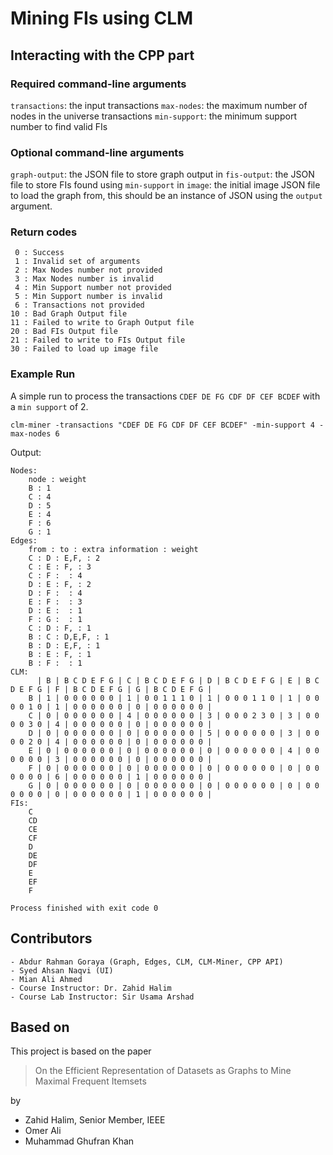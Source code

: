 # Mining FIs using CLM

## Interacting with the CPP part
### Required command-line arguments
`transactions`: the input transactions
`max-nodes`: the maximum number of nodes in the universe transactions
`min-support`: the minimum support number to find valid FIs

### Optional command-line arguments
`graph-output`: the JSON file to store graph output in
`fis-output`: the JSON file to store FIs found using `min-support` in
`image`: the initial image JSON file to load the graph from, this should be an instance of JSON using the `output` argument.

### Return codes
```text
 0 : Success
 1 : Invalid set of arguments
 2 : Max Nodes number not provided
 3 : Max Nodes number is invalid
 4 : Min Support number not provided
 5 : Min Support number is invalid
 6 : Transactions not provided
10 : Bad Graph Output file
11 : Failed to write to Graph Output file
20 : Bad FIs Output file
21 : Failed to write to FIs Output file
30 : Failed to load up image file
```

### Example Run
A simple run to process the transactions `CDEF DE FG CDF DF CEF BCDEF` with a `min support` of 2.

```text
clm-miner -transactions "CDEF DE FG CDF DF CEF BCDEF" -min-support 4 -max-nodes 6
```
Output:
```text
Nodes: 
	node : weight
	B : 1
	C : 4
	D : 5
	E : 4
	F : 6
	G : 1
Edges: 
	from : to : extra information : weight
	C : D : E,F, : 2
	C : E : F, : 3
	C : F :  : 4
	D : E : F, : 2
	D : F :  : 4
	E : F :  : 3
	D : E :  : 1
	F : G :  : 1
	C : D : F, : 1
	B : C : D,E,F, : 1
	B : D : E,F, : 1
	B : E : F, : 1
	B : F :  : 1
CLM: 
	  | B | B C D E F G | C | B C D E F G | D | B C D E F G | E | B C D E F G | F | B C D E F G | G | B C D E F G | 
	B | 1 | 0 0 0 0 0 0 | 1 | 0 0 1 1 1 0 | 1 | 0 0 0 1 1 0 | 1 | 0 0 0 0 1 0 | 1 | 0 0 0 0 0 0 | 0 | 0 0 0 0 0 0 | 
	C | 0 | 0 0 0 0 0 0 | 4 | 0 0 0 0 0 0 | 3 | 0 0 0 2 3 0 | 3 | 0 0 0 0 3 0 | 4 | 0 0 0 0 0 0 | 0 | 0 0 0 0 0 0 | 
	D | 0 | 0 0 0 0 0 0 | 0 | 0 0 0 0 0 0 | 5 | 0 0 0 0 0 0 | 3 | 0 0 0 0 2 0 | 4 | 0 0 0 0 0 0 | 0 | 0 0 0 0 0 0 | 
	E | 0 | 0 0 0 0 0 0 | 0 | 0 0 0 0 0 0 | 0 | 0 0 0 0 0 0 | 4 | 0 0 0 0 0 0 | 3 | 0 0 0 0 0 0 | 0 | 0 0 0 0 0 0 | 
	F | 0 | 0 0 0 0 0 0 | 0 | 0 0 0 0 0 0 | 0 | 0 0 0 0 0 0 | 0 | 0 0 0 0 0 0 | 6 | 0 0 0 0 0 0 | 1 | 0 0 0 0 0 0 | 
	G | 0 | 0 0 0 0 0 0 | 0 | 0 0 0 0 0 0 | 0 | 0 0 0 0 0 0 | 0 | 0 0 0 0 0 0 | 0 | 0 0 0 0 0 0 | 1 | 0 0 0 0 0 0 | 
FIs:
	C
	CD
	CE
	CF
	D
	DE
	DF
	E
	EF
	F

Process finished with exit code 0
```

## Contributors
```text
- Abdur Rahman Goraya (Graph, Edges, CLM, CLM-Miner, CPP API)
- Syed Ahsan Naqvi (UI)
- Mian Ali Ahmed
- Course Instructor: Dr. Zahid Halim
- Course Lab Instructor: Sir Usama Arshad
```

## Based on
This project is based on the paper
> On the Efficient Representation of Datasets as Graphs to Mine Maximal Frequent Itemsets

by
- Zahid Halim, Senior Member, IEEE
- Omer Ali
- Muhammad Ghufran Khan